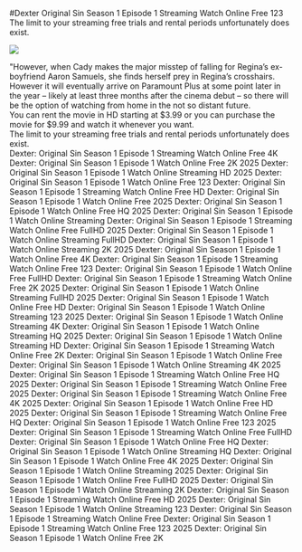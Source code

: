 #Dexter Original Sin Season 1 Episode 1 Streaming Watch Online Free 123  
The limit to your streaming free trials and rental periods unfortunately does exist.  
  
[![](https://i.imgur.com/qSNzIqt.png)](https://movie.rssnews.media/PCcokpE.php)  
  
"However, when Cady makes the major misstep of falling for Regina’s ex-boyfriend Aaron Samuels, she finds herself prey in Regina’s crosshairs.  
However it will eventually arrive on Paramount Plus at some point later in the year – likely at least three months after the cinema debut – so there will be the option of watching from home in the not so distant future.  
You can rent the movie in HD starting at $3.99 or you can purchase the movie for $9.99 and watch it whenever you want.  
The limit to your streaming free trials and rental periods unfortunately does exist.  
Dexter: Original Sin Season 1 Episode 1 Streaming Watch Online Free 4K
Dexter: Original Sin Season 1 Episode 1 Watch Online Free 2K 2025
Dexter: Original Sin Season 1 Episode 1 Watch Online Streaming HD 2025
Dexter: Original Sin Season 1 Episode 1 Watch Online Free 123
Dexter: Original Sin Season 1 Episode 1 Streaming Watch Online Free HD
Dexter: Original Sin Season 1 Episode 1 Watch Online Free 2025
Dexter: Original Sin Season 1 Episode 1 Watch Online Free HQ 2025
Dexter: Original Sin Season 1 Episode 1 Watch Online Streaming
Dexter: Original Sin Season 1 Episode 1 Streaming Watch Online Free FullHD 2025
Dexter: Original Sin Season 1 Episode 1 Watch Online Streaming FullHD
Dexter: Original Sin Season 1 Episode 1 Watch Online Streaming 2K 2025
Dexter: Original Sin Season 1 Episode 1 Watch Online Free 4K
Dexter: Original Sin Season 1 Episode 1 Streaming Watch Online Free 123
Dexter: Original Sin Season 1 Episode 1 Watch Online Free FullHD
Dexter: Original Sin Season 1 Episode 1 Streaming Watch Online Free 2K 2025
Dexter: Original Sin Season 1 Episode 1 Watch Online Streaming FullHD 2025
Dexter: Original Sin Season 1 Episode 1 Watch Online Free HD
Dexter: Original Sin Season 1 Episode 1 Watch Online Streaming 123 2025
Dexter: Original Sin Season 1 Episode 1 Watch Online Streaming 4K
Dexter: Original Sin Season 1 Episode 1 Watch Online Streaming HQ 2025
Dexter: Original Sin Season 1 Episode 1 Watch Online Streaming HD
Dexter: Original Sin Season 1 Episode 1 Streaming Watch Online Free 2K
Dexter: Original Sin Season 1 Episode 1 Watch Online Free
Dexter: Original Sin Season 1 Episode 1 Watch Online Streaming 4K 2025
Dexter: Original Sin Season 1 Episode 1 Streaming Watch Online Free HQ 2025
Dexter: Original Sin Season 1 Episode 1 Streaming Watch Online Free 2025
Dexter: Original Sin Season 1 Episode 1 Streaming Watch Online Free 4K 2025
Dexter: Original Sin Season 1 Episode 1 Watch Online Free HD 2025
Dexter: Original Sin Season 1 Episode 1 Streaming Watch Online Free HQ
Dexter: Original Sin Season 1 Episode 1 Watch Online Free 123 2025
Dexter: Original Sin Season 1 Episode 1 Streaming Watch Online Free FullHD
Dexter: Original Sin Season 1 Episode 1 Watch Online Free HQ
Dexter: Original Sin Season 1 Episode 1 Watch Online Streaming HQ
Dexter: Original Sin Season 1 Episode 1 Watch Online Free 4K 2025
Dexter: Original Sin Season 1 Episode 1 Watch Online Streaming 2025
Dexter: Original Sin Season 1 Episode 1 Watch Online Free FullHD 2025
Dexter: Original Sin Season 1 Episode 1 Watch Online Streaming 2K
Dexter: Original Sin Season 1 Episode 1 Streaming Watch Online Free HD 2025
Dexter: Original Sin Season 1 Episode 1 Watch Online Streaming 123
Dexter: Original Sin Season 1 Episode 1 Streaming Watch Online Free
Dexter: Original Sin Season 1 Episode 1 Streaming Watch Online Free 123 2025
Dexter: Original Sin Season 1 Episode 1 Watch Online Free 2K
